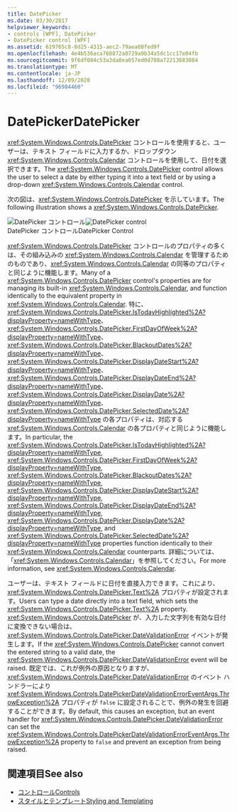 ```yaml
---
title: DatePicker
ms.date: 03/30/2017
helpviewer_keywords:
- controls [WPF], DatePicker
- DatePicker control [WPF]
ms.assetid: 619765c8-8d25-4315-aec2-79aea08fed9f
ms.openlocfilehash: 4e4b536aca768872a0729a9b34a5dc1cc17e04fb
ms.sourcegitcommit: 9f6df084c53a3da0ea657ed0d708a72213683084
ms.translationtype: MT
ms.contentlocale: ja-JP
ms.lasthandoff: 12/09/2020
ms.locfileid: "96984460"
---
```

# <a name="datepicker"></a><span data-ttu-id="92dbd-102">DatePicker</span><span class="sxs-lookup"><span data-stu-id="92dbd-102">DatePicker</span></span>
<span data-ttu-id="92dbd-103"><xref:System.Windows.Controls.DatePicker> コントロールを使用すると、ユーザーは、テキスト フィールドに入力するか、ドロップダウン <xref:System.Windows.Controls.Calendar> コントロールを使用して、日付を選択できます。</span><span class="sxs-lookup"><span data-stu-id="92dbd-103">The <xref:System.Windows.Controls.DatePicker> control allows the user to select a date by either typing it into a text field or by using a drop-down <xref:System.Windows.Controls.Calendar> control.</span></span>  
  
 <span data-ttu-id="92dbd-104">次の図は、<xref:System.Windows.Controls.DatePicker> を示しています。</span><span class="sxs-lookup"><span data-stu-id="92dbd-104">The following illustration shows a <xref:System.Windows.Controls.DatePicker>.</span></span>  
  
 <span data-ttu-id="92dbd-105">![DatePicker コントロール](./media/ndp-datepicker.png "NDP_DatePicker")</span><span class="sxs-lookup"><span data-stu-id="92dbd-105">![DatePicker control](./media/ndp-datepicker.png "NDP_DatePicker")</span></span>  
<span data-ttu-id="92dbd-106">DatePicker コントロール</span><span class="sxs-lookup"><span data-stu-id="92dbd-106">DatePicker Control</span></span>  
  
 <span data-ttu-id="92dbd-107"><xref:System.Windows.Controls.DatePicker> コントロールのプロパティの多くは、その組み込みの <xref:System.Windows.Controls.Calendar> を管理するためのものであり、<xref:System.Windows.Controls.Calendar> の同等のプロパティと同じように機能します。</span><span class="sxs-lookup"><span data-stu-id="92dbd-107">Many of a <xref:System.Windows.Controls.DatePicker> control's properties are for managing its built-in <xref:System.Windows.Controls.Calendar>, and function identically to the equivalent property in <xref:System.Windows.Controls.Calendar>.</span></span> <span data-ttu-id="92dbd-108">特に、<xref:System.Windows.Controls.DatePicker.IsTodayHighlighted%2A?displayProperty=nameWithType>、<xref:System.Windows.Controls.DatePicker.FirstDayOfWeek%2A?displayProperty=nameWithType>、<xref:System.Windows.Controls.DatePicker.BlackoutDates%2A?displayProperty=nameWithType>、<xref:System.Windows.Controls.DatePicker.DisplayDateStart%2A?displayProperty=nameWithType>、<xref:System.Windows.Controls.DatePicker.DisplayDateEnd%2A?displayProperty=nameWithType>、<xref:System.Windows.Controls.DatePicker.DisplayDate%2A?displayProperty=nameWithType>、<xref:System.Windows.Controls.DatePicker.SelectedDate%2A?displayProperty=nameWithType> の各プロパティは、対応する <xref:System.Windows.Controls.Calendar> の各プロパティと同じように機能します。</span><span class="sxs-lookup"><span data-stu-id="92dbd-108">In particular, the <xref:System.Windows.Controls.DatePicker.IsTodayHighlighted%2A?displayProperty=nameWithType>, <xref:System.Windows.Controls.DatePicker.FirstDayOfWeek%2A?displayProperty=nameWithType>, <xref:System.Windows.Controls.DatePicker.BlackoutDates%2A?displayProperty=nameWithType>, <xref:System.Windows.Controls.DatePicker.DisplayDateStart%2A?displayProperty=nameWithType>, <xref:System.Windows.Controls.DatePicker.DisplayDateEnd%2A?displayProperty=nameWithType>, <xref:System.Windows.Controls.DatePicker.DisplayDate%2A?displayProperty=nameWithType>, and <xref:System.Windows.Controls.DatePicker.SelectedDate%2A?displayProperty=nameWithType> properties function identically to their <xref:System.Windows.Controls.Calendar> counterparts.</span></span> <span data-ttu-id="92dbd-109">詳細については、「<xref:System.Windows.Controls.Calendar>」を参照してください。</span><span class="sxs-lookup"><span data-stu-id="92dbd-109">For more information, see <xref:System.Windows.Controls.Calendar>.</span></span>  
  
 <span data-ttu-id="92dbd-110">ユーザーは、テキスト フィールドに日付を直接入力できます。これにより、<xref:System.Windows.Controls.DatePicker.Text%2A> プロパティが設定されます。</span><span class="sxs-lookup"><span data-stu-id="92dbd-110">Users can type a date directly into a text field, which sets the <xref:System.Windows.Controls.DatePicker.Text%2A> property.</span></span> <span data-ttu-id="92dbd-111"><xref:System.Windows.Controls.DatePicker> が、入力した文字列を有効な日付に変換できない場合は、<xref:System.Windows.Controls.DatePicker.DateValidationError> イベントが発生します。</span><span class="sxs-lookup"><span data-stu-id="92dbd-111">If the <xref:System.Windows.Controls.DatePicker> cannot convert the entered string to a valid date, the <xref:System.Windows.Controls.DatePicker.DateValidationError> event will be raised.</span></span> <span data-ttu-id="92dbd-112">既定では、これが例外の原因となりますが、<xref:System.Windows.Controls.DatePicker.DateValidationError> のイベント ハンドラーにより <xref:System.Windows.Controls.DatePickerDateValidationErrorEventArgs.ThrowException%2A> プロパティが `false` に設定されることで、例外の発生を回避することができます。</span><span class="sxs-lookup"><span data-stu-id="92dbd-112">By default, this causes an exception, but an event handler for <xref:System.Windows.Controls.DatePicker.DateValidationError> can set the <xref:System.Windows.Controls.DatePickerDateValidationErrorEventArgs.ThrowException%2A> property to `false` and prevent an exception from being raised.</span></span>  
  
## <a name="see-also"></a><span data-ttu-id="92dbd-113">関連項目</span><span class="sxs-lookup"><span data-stu-id="92dbd-113">See also</span></span>

- [<span data-ttu-id="92dbd-114">コントロール</span><span class="sxs-lookup"><span data-stu-id="92dbd-114">Controls</span></span>](index.md)
- [<span data-ttu-id="92dbd-115">スタイルとテンプレート</span><span class="sxs-lookup"><span data-stu-id="92dbd-115">Styling and Templating</span></span>](/dotnet/desktop-wpf/fundamentals/styles-templates-overview)
